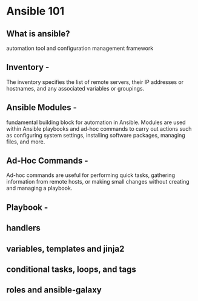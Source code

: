 # Ansible 101

## What is ansible?  
automation tool and configuration management framework
## Inventory - 
The inventory specifies the list of remote servers, their IP addresses or hostnames, and any associated variables or groupings.
## Ansible Modules - 
fundamental building block for automation in Ansible. Modules are used within Ansible playbooks and ad-hoc commands to carry out actions such as configuring system settings, installing software packages, managing files, and more.
## Ad-Hoc Commands - 
Ad-hoc commands are useful for performing quick tasks, gathering information from remote hosts, or making small changes without creating and managing a playbook.
## Playbook - 
## handlers
## variables, templates and jinja2
## conditional tasks, loops, and tags
## roles and ansible-galaxy
